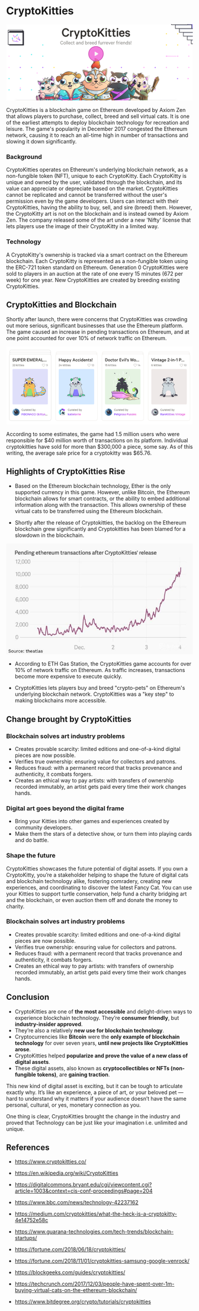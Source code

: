 # CryptoKitties

![kities](Images/kitties.png)

CryptoKitties is a blockchain game on Ethereum developed by Axiom Zen that allows players to purchase, collect, breed and sell virtual cats. It is one of the earliest attempts to deploy blockchain technology for recreation and leisure. The game's popularity in December 2017 congested the Ethereum network, causing it to reach an all-time high in number of transactions and slowing it down significantly. 

### Background

CryptoKitties operates on Ethereum's underlying blockchain network, as a non-fungible token (NFT), unique to each CryptoKitty. Each CryptoKitty is unique and owned by the user, validated through the blockchain, and its value can appreciate or depreciate based on the market. CryptoKitties cannot be replicated and cannot be transferred without the user's permission even by the game developers. Users can interact with their CryptoKitties, having the ability to buy, sell, and sire (breed) them. However, the CryptoKitty art is not on the blockchain and is instead owned by Axiom Zen. The company released some of the art under a new 'Nifty' license that lets players use the image of their CryptoKitty in a limited way.

### Technology

A CryptoKitty's ownership is tracked via a smart contract on the Ethereum blockchain. Each CryptoKitty is represented as a non-fungible token using the ERC-721 token standard on Ethereum. Generation 0 CryptoKitties were sold to players in an auction at the rate of one every 15 minutes (672 per week) for one year. New CryptoKitties are created by breeding existing CryptoKitties.

## CryptoKitties and Blockchain
Shortly after launch, there were concerns that CryptoKitties was crowding out more serious, significant businesses that use the Ethereum platform. The game caused an increase in pending transactions on Ethereum, and at one point accounted for over 10% of network traffic on Ethereum.

![many_kitties](Images/many_kitties.png)

According to some estimates, the game had 1.5 million users who were responsible for $40 million worth of transactions on its platform. Individual cryptokitties have sold for more than $300,000 a piece, some say. As of this writing, the average sale price for a cryptokitty was $65.76.

## Highlights of CryptoKitties Rise

* Based on the Ethereum blockchain technology, Ether is the only supported currency in this game. However, unlike Bitcoin, the Ethereum blockchain allows for smart contracts, or the ability to embed additional information along with the transaction. This allows ownership of these virtual cats to be transferred using the Ethereum blockchain.

* Shortly after the release of Cryptokitties, the backlog on the Ethereum blockchain
grew significantly and Cryptokitties has been blamed for a slowdown in the blockchain. 

![impact](Images/impact.jpg)

* According to ETH Gas Station, the CryptoKitties game accounts for over 10% of network traffic on Ethereum. As traffic increases, transactions become more expensive to execute quickly.

* CryptoKitties lets players buy and breed "crypto-pets" on Ethereum's underlying blockchain network. CryptoKitties was a "key step" to making blockchains more accessible.

## Change brought by CryptoKitties
### Blockchain solves art industry problems
* Creates provable scarcity: limited editions and one-of-a-kind digital pieces are now possible.
* Verifies true ownership: ensuring value for collectors and patrons.
* Reduces fraud: with a permanent record that tracks provenance and authenticity, it combats forgers.
* Creates an ethical way to pay artists: with transfers of ownership recorded immutably, an artist gets paid every time their work changes hands.

### Digital art goes beyond the digital frame
* Bring your Kitties into other games and experiences created by community developers.
* Make them the stars of a detective show, or turn them into playing cards and do battle.

### Shape the future
CryptoKitties showcases the future potential of digital assets. If you own a CryptoKitty, you’re a stakeholder helping to shape the future of digital cats and blockchain technology alike, fostering comradery, creating new experiences, and coordinating to discover the latest Fancy Cat. You can use your Kitties to support turtle conservation, help fund a charity bridging art and the blockchain, or even auction them off and donate the money to charity.

### Blockchain solves art industry problems
* Creates provable scarcity: limited editions and one-of-a-kind digital pieces are now possible.
* Verifies true ownership: ensuring value for collectors and patrons.
* Reduces fraud: with a permanent record that tracks provenance and authenticity, it combats forgers.
* Creates an ethical way to pay artists: with transfers of ownership recorded immutably, an artist gets paid every time their work changes hands.

## Conclusion
* CryptoKitties are one of **the most accessible** and delight-driven ways to experience blockchain technology. They’re **consumer friendly**, but **industry-insider approved**.
* They’re also a relatively **new use for blockchain technology**.
* Cryptocurrencies like **Bitcoin** were the **only example of blockchain technology** for over seven years, **until new projects like CryptoKitties arose**.
* CryptoKitties helped **popularize and prove the value of a new class of digital assets**.
* These digital assets, also known as **cryptocollectibles or NFTs (non-fungible tokens)**, are **gaining traction**.

This new kind of digital asset is exciting, but it can be tough to articulate exactly why. It’s like an experience, a piece of art, or your beloved pet — hard to understand why it matters if your audience doesn’t have the same personal, cultural, or yes, monetary connection as you. 

One thing is clear, CryptoKitties brought the change in the industry and proved that Technology can be just like your imagination i.e. unlimited and unique.

## References

* https://www.cryptokitties.co/

* https://en.wikipedia.org/wiki/CryptoKitties

* https://digitalcommons.bryant.edu/cgi/viewcontent.cgi?article=1003&context=cis-conf-proceedings#page=204

* https://www.bbc.com/news/technology-42237162

* https://medium.com/cryptokitties/what-the-heck-is-a-cryptokitty-4e14752e58c

* https://www.guarana-technologies.com/tech-trends/blockchain-startups/

* https://fortune.com/2018/06/18/cryptokitties/

* https://fortune.com/2018/11/01/cryptokitties-samsung-google-venrock/

* https://blockgeeks.com/guides/cryptokitties/

* https://techcrunch.com/2017/12/03/people-have-spent-over-1m-buying-virtual-cats-on-the-ethereum-blockchain/

* https://www.bitdegree.org/crypto/tutorials/cryptokitties